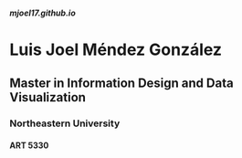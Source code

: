 ##### mjoel17.github.io
# Luis Joel Méndez González
## Master in Information Design and Data Visualization
### Northeastern University
#### ART 5330
